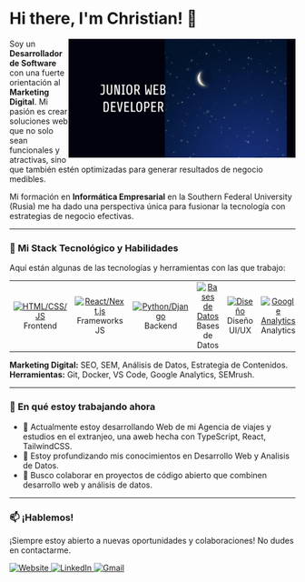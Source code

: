 # Hi there, I'm Christian! 👋

<a href="https://xhrisz98.github.io/portafolio/">
  <img align="right" width="400" src="JuniorWebDeveloper.png" alt="Christian - Web Developer and Digital Marketer">
</a>

Soy un **Desarrollador de Software** con una fuerte orientación al **Marketing Digital**. Mi pasión es crear soluciones web que no solo sean funcionales y atractivas, sino que también estén optimizadas para generar resultados de negocio medibles.

Mi formación en **Informática Empresarial** en la Southern Federal University (Rusia) me ha dado una perspectiva única para fusionar la tecnología con estrategias de negocio efectivas.

---

### 🚀 Mi Stack Tecnológico y Habilidades

Aquí están algunas de las tecnologías y herramientas con las que trabajo:

<table>
  <tr>
    <td align="center" width="96">
      <a href="#-dev-skills">
        <img src="https://skillicons.dev/icons?i=html,css,js" width="48" height="48" alt="HTML/CSS/JS" />
      </a>
      <br>Frontend 
    </td>
    <td align="center" width="96">
      <a href="#-dev-skills">
        <img src="https://skillicons.dev/icons?i=react,nextjs" width="48" height="48" alt="React/Next.js" />
      </a>
      <br>Frameworks JS
    </td>
    <td align="center" width="96">
      <a href="#-dev-skills">
        <img src="https://skillicons.dev/icons?i=python,django" width="48" height="48" alt="Python/Django" />
      </a>
      <br>Backend
    </td>
     <td align="center" width="96">
      <a href="#-dev-skills">
        <img src="https://skillicons.dev/icons?i=mysql,postgres" width="48" height="48" alt="Bases de Datos" />
      </a>
      <br>Bases de Datos
    </td>
    <td align="center" width="96">
      <a href="#-dev-skills">
        <img src="https://skillicons.dev/icons?i=figma,ps" width="48" height="48" alt="Diseño" />
      </a>
      <br>Diseño UI/UX
    </td>
    <td align="center" width="96">
      <a href="#-dev-skills">
        <img src="https://img.icons8.com/color/48/000000/google-analytics.png" width="48" height="48" alt="Google Analytics" />
      </a>
      <br>Analytics
    </td>
    <td align="center" width="96">
      <a href="#-dev-skills">
        <img src="https://img.icons8.com/fluency/48/000000/google-ads.png" width="48" height="48" alt="SEO/SEM" />
      </a>
      <br>SEO/SEM
    </td>
  </tr>
</table>

**Marketing Digital:** SEO, SEM, Análisis de Datos, Estrategia de Contenidos. <br>
**Herramientas:** Git, Docker, VS Code, Google Analytics, SEMrush.

---

### 🌱 En qué estoy trabajando ahora

- 🔭 Actualmente estoy desarrollando Web de mi Agencia de viajes y estudios en el extranjeo, una aweb hecha con TypeScript, React, TailwindCSS.
- 🌱 Estoy profundizando mis conocimientos en Desarrollo Web y Analisis de Datos.
- 👯 Busco colaborar en proyectos de código abierto que combinen desarrollo web y análisis de datos.

---

### 📫 ¡Hablemos!

¡Siempre estoy abierto a nuevas oportunidades y colaboraciones! No dudes en contactarme.

<p align="left">
  <a href="https://xhrisz98.github.io/WebPortafolio---Christian-Ilbay/" target="_blank">
    <img src="https://img.shields.io/badge/Website-d66a25?style=for-the-badge&logo=About.me&logoColor=white" alt="Website"/>
  </a>
  <a href="https://www.linkedin.com/in/christian-ilbay/" target="_blank">
    <img src="https://img.shields.io/badge/LinkedIn-0077B5?style=for-the-badge&logo=linkedin&logoColor=white" alt="LinkedIn"/>
  </a>
  <a href="mailto:ilbaychris01@gmail.com">
    <img src="https://img.shields.io/badge/Gmail-D14836?style=for-the-badge&logo=gmail&logoColor=white" alt="Gmail"/>
  </a>
</p>
